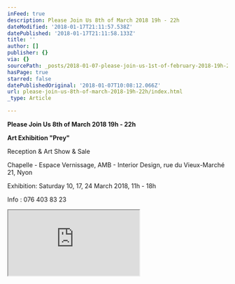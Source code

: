 ```yaml
---
inFeed: true
description: Please Join Us 8th of March 2018 19h - 22h
dateModified: '2018-01-17T21:11:57.538Z'
datePublished: '2018-01-17T21:11:58.133Z'
title: ''
author: []
publisher: {}
via: {}
sourcePath: _posts/2018-01-07-please-join-us-1st-of-february-2018-19h-22h.md
hasPage: true
starred: false
datePublishedOriginal: '2018-01-07T10:08:12.066Z'
url: please-join-us-8th-of-march-2018-19h-22h/index.html
_type: Article

---
```

**Please Join Us 8th of March 2018 19h - 22h**

**Art Exhibition "Prey"**

Reception & Art Show & Sale

Chapelle - Espace Vernissage, AMB - Interior Design, rue du Vieux-Marché 21, Nyon

Exhibition: Saturday 10, 17, 24 March 2018, 11h - 18h

Info : 076 403 83 23

<iframe src="https://the-grid.github.io/ed-location/?latitude=46.381137&amp;longitude=6.2392705&amp;zoom=16&amp;address=Rue%20du%20Vieux-March%C3%A9%2C%20Nyon%2C%201260%20Vaud%2C%20Switzerland" style=""></iframe>